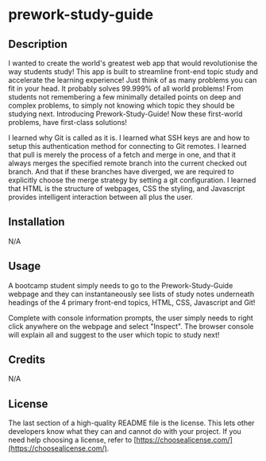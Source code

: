 # prework-study-guide

## Description

I wanted to create the world's greatest web app that would revolutionise the way students study! This app is built to streamline front-end topic study and accelerate the learning experience! Just think of as many problems you can fit in your head. It probably solves 99.999% of all world problems! From students not remembering a few minimally detailed points on deep and complex problems, to simply not knowing which topic they should be studying next. Introducing Prework-Study-Guide! Now these first-world problems, have first-class solutions!

I learned why Git is called as it is. I learned what SSH keys are and how to setup this authentication method for connecting to Git remotes. I learned that pull is merely the process of a fetch and merge in one, and that it always merges the specified remote branch into the current checked out branch. And that if these branches have diverged, we are required to explicitly choose the merge strategy by setting a git configuration. I learned that HTML is the structure of webpages, CSS the styling, and Javascript provides intelligent interaction between all plus the user.

## Installation

N/A

## Usage

A bootcamp student simply needs to go to the Prework-Study-Guide webpage and they can instantaneously see lists of study notes underneath headings of the 4 primary front-end topics, HTML, CSS, Javascript and Git!

Complete with console information prompts, the user simply needs to right click anywhere on the webpage and select "Inspect". The browser console will explain all and suggest to the user which topic to study next!

## Credits

N/A

## License

The last section of a high-quality README file is the license. This lets other developers know what they can and cannot do with your project. If you need help choosing a license, refer to [https://choosealicense.com/](https://choosealicense.com/).
